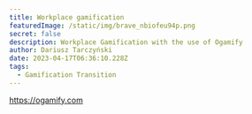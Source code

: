 ```yaml
---
title: Workplace gamification
featuredImage: /static/img/brave_nbiofeu94p.png
secret: false
description: Workplace Gamification with the use of Ogamify
author: Dariusz Tarczyński
date: 2023-04-17T06:36:10.228Z
tags:
  - Gamification Transition
---
```

<https://ogamify.com>